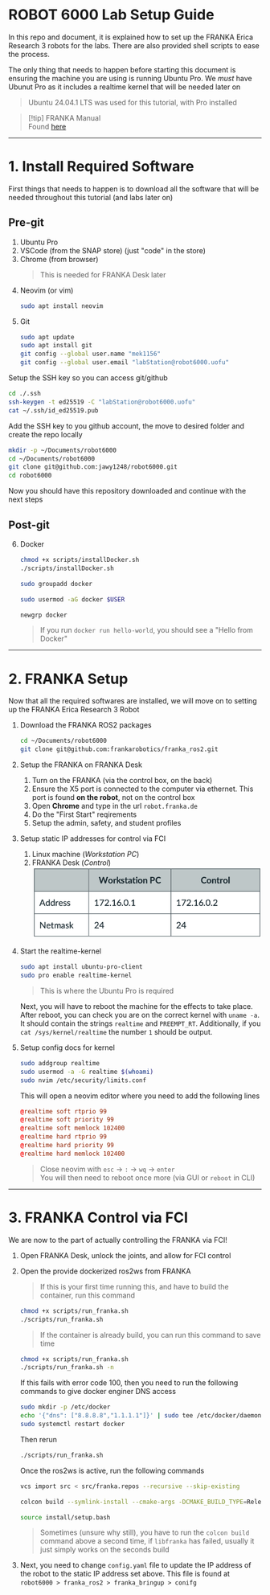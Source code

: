 # ROBOT 6000 Lab Setup Guide

In this repo and document, it is explained how to set up the FRANKA Erica Research 3 robots for the labs. There are also provided shell scripts to ease the process.

The only thing that needs to happen before starting this document is ensuring the machine you are using is running Ubuntu Pro. We _must_ have Ubunut Pro as it includes a realtime kernel that will be needed later on

> Ubuntu 24.04.1 LTS was used for this tutorial, with Pro installed

> [!tip] FRANKA Manual  
> Found [here](https://www.franka.de/hubfs/Product%20Manual%20Franka%20Research%203_R02210_1.5_EN-1.pdf?hsLang=en)

---

# 1. Install Required Software

First things that needs to happen is to download all the software that will be needed throughout this tutorial (and labs later on)

## Pre-git

1. Ubuntu Pro
2. VSCode (from the SNAP store) (just "code" in the store)
3. Chrome (from browser)
   > This is needed for FRANKA Desk later
4. Neovim (or vim)
   ```bash
   sudo apt install neovim
   ```
5. Git
   ```bash
   sudo apt update
   sudo apt install git
   git config --global user.name "mek1156"
   git config --global user.email "labStation@robot6000.uofu"
   ```

Setup the SSH key so you can access git/github

```bash
cd ./.ssh
ssh-keygen -t ed25519 -C "labStation@robot6000.uofu"
cat ~/.ssh/id_ed25519.pub
```

Add the SSH key to you github account, the move to desired folder and create the repo locally

```bash
mkdir -p ~/Documents/robot6000
cd ~/Documents/robot6000
git clone git@github.com:jawy1248/robot6000.git
cd robot6000
```

Now you should have this repository downloaded and continue with the next steps

## Post-git

6. Docker

   ```bash
   chmod +x scripts/installDocker.sh
   ./scripts/installDocker.sh
   ```

   ```bash
   sudo groupadd docker
   ```

   ```bash
   sudo usermod -aG docker $USER
   ```

   ```bash
   newgrp docker
   ```

   > If you run `docker run hello-world`, you should see a "Hello from Docker"

---

# 2. FRANKA Setup

Now that all the required softwares are installed, we will move on to setting up the FRANKA Erica Research 3 Robot

1. Download the FRANKA ROS2 packages
   ```bash
   cd ~/Documents/robot6000
   git clone git@github.com:frankarobotics/franka_ros2.git
   ```
2. Setup the FRANKA on FRANKA Desk
   1. Turn on the FRANKA (via the control box, on the back)
   2. Ensure the X5 port is connected to the computer via ethernet. This port is found **on the robot**, not on the control box
   3. Open **Chrome** and type in the url `robot.franka.de`
   4. Do the "First Start" reqirements
   5. Setup the admin, safety, and student profiles
3. Setup static IP addresses for control via FCI
   1. Linux machine (_Workstation PC_)
   2. FRANKA Desk (_Control_)
      ![staticIP](figs/staticIPs.png)
4. Start the realtime-kernel

   ```bash
   sudo apt install ubuntu-pro-client
   sudo pro enable realtime-kernel
   ```

   > This is where the Ubuntu Pro is required

   Next, you will have to reboot the machine for the effects to take place. After reboot, you can check you are on the correct kernel with `uname -a`. It should contain the strings `realtime` and `PREEMPT_RT`. Additionally, if you `cat /sys/kernel/realtime` the number `1` should be output.

5. Setup config docs for kernel
   ```bash
   sudo addgroup realtime
   sudo usermod -a -G realtime $(whoami)
   sudo nvim /etc/security/limits.conf
   ```
   This will open a neovim editor where you need to add the following lines
   ```conf
   @realtime soft rtprio 99
   @realtime soft priority 99
   @realtime soft memlock 102400
   @realtime hard rtprio 99
   @realtime hard priority 99
   @realtime hard memlock 102400
   ```
   > Close neovim with `esc` -> `:` -> `wq` -> `enter`  
   > You will then need to reboot once more (via GUI or `reboot` in CLI)

---

# 3. FRANKA Control via FCI

We are now to the part of actually controlling the FRANKA via FCI!

1. Open FRANKA Desk, unlock the joints, and allow for FCI control
2. Open the provide dockerized ros2ws from FRANKA

   > If this is your first time running this, and have to build the container, run this command

   ```bash
   chmod +x scripts/run_franka.sh
   ./scripts/run_franka.sh
   ```

   > If the container is already build, you can run this command to save time

   ```bash
   chmod +x scripts/run_franka.sh
   ./scripts/run_franka.sh -n
   ```

   If this fails with error code 100, then you need to run the following commands to give docker enginer DNS access

   ```bash
   sudo mkdir -p /etc/docker
   echo '{"dns": ["8.8.8.8","1.1.1.1"]}' | sudo tee /etc/docker/daemon.json
   sudo systemctl restart docker
   ```

   Then rerun

   ```bash
   ./scripts/run_franka.sh
   ```

   Once the ros2ws is active, run the following commands

   ```bash
   vcs import src < src/franka.repos --recursive --skip-existing
   ```

   ```bash
   colcon build --symlink-install --cmake-args -DCMAKE_BUILD_TYPE=Release
   ```

   ```bash
   source install/setup.bash
   ```

   > Sometimes (unsure why still), you have to run the `colcon build` command above a second time, if `libfranka` has failed, usually it just simply works on the seconds build

3. Next, you need to change `config.yaml` file to update the IP address of the robot to the static IP address set above. This file is found at `robot6000 > franka_ros2 > franka_bringup > conifg`
